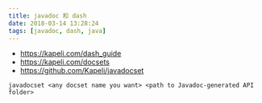 ```yaml
---
title: javadoc 和 dash
date: 2018-03-14 13:28:24
tags: [javadoc, dash, java]
---
```


* <https://kapeli.com/dash_guide>
* <https://kapeli.com/docsets>
* <https://github.com/Kapeli/javadocset>

<!--more-->

```
javadocset <any docset name you want> <path to Javadoc-generated API folder>
```